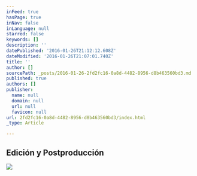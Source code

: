 ```yaml
---
inFeed: true
hasPage: true
inNav: false
inLanguage: null
starred: false
keywords: []
description: ''
datePublished: '2016-01-26T21:12:12.608Z'
dateModified: '2016-01-26T21:07:01.740Z'
title: ''
author: []
sourcePath: _posts/2016-01-26-2fd2fc16-0a8d-4482-8956-d8b463560bd3.md
published: true
authors: []
publisher:
  name: null
  domain: null
  url: null
  favicon: null
url: 2fd2fc16-0a8d-4482-8956-d8b463560bd3/index.html
_type: Article

---
```

## Edición y Postproducción
![](https://s3-us-west-2.amazonaws.com/the-grid-img/p/63debb8dc0e709b17d89a527da8c0b4bf9587b3c.jpg)